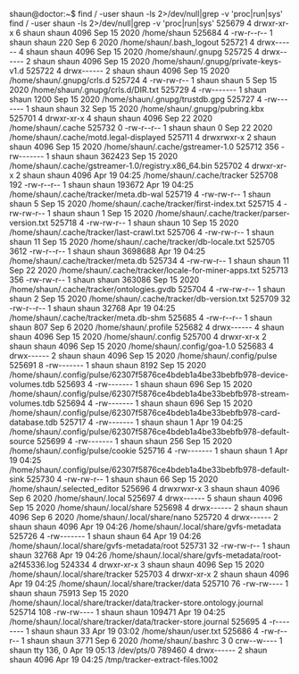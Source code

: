 shaun@doctor:~$ find / -user shaun -ls 2>/dev/null|grep -v 'proc\|run\|sys'
find / -user shaun -ls 2>/dev/null|grep -v 'proc\|run\|sys'
   525679      4 drwxr-xr-x   6 shaun    shaun        4096 Sep 15  2020 /home/shaun
   525684      4 -rw-r--r--   1 shaun    shaun         220 Sep  6  2020 /home/shaun/.bash_logout
   525721      4 drwx------   4 shaun    shaun        4096 Sep 15  2020 /home/shaun/.gnupg
   525725      4 drwx------   2 shaun    shaun        4096 Sep 15  2020 /home/shaun/.gnupg/private-keys-v1.d
   525722      4 drwx------   2 shaun    shaun        4096 Sep 15  2020 /home/shaun/.gnupg/crls.d
   525724      4 -rw-rw-r--   1 shaun    shaun           5 Sep 15  2020 /home/shaun/.gnupg/crls.d/DIR.txt
   525729      4 -rw-------   1 shaun    shaun        1200 Sep 15  2020 /home/shaun/.gnupg/trustdb.gpg
   525727      4 -rw-------   1 shaun    shaun          32 Sep 15  2020 /home/shaun/.gnupg/pubring.kbx
   525701      4 drwxr-xr-x   4 shaun    shaun        4096 Sep 22  2020 /home/shaun/.cache
   525732      0 -rw-r--r--   1 shaun    shaun           0 Sep 22  2020 /home/shaun/.cache/motd.legal-displayed
   525711      4 drwxrwxr-x   2 shaun    shaun        4096 Sep 15  2020 /home/shaun/.cache/gstreamer-1.0
   525712    356 -rw-------   1 shaun    shaun      362423 Sep 15  2020 /home/shaun/.cache/gstreamer-1.0/registry.x86_64.bin
   525702      4 drwxr-xr-x   2 shaun    shaun        4096 Apr 19 04:25 /home/shaun/.cache/tracker
   525708    192 -rw-r--r--   1 shaun    shaun      193672 Apr 19 04:25 /home/shaun/.cache/tracker/meta.db-wal
   525719      4 -rw-rw-r--   1 shaun    shaun           5 Sep 15  2020 /home/shaun/.cache/tracker/first-index.txt
   525715      4 -rw-rw-r--   1 shaun    shaun           1 Sep 15  2020 /home/shaun/.cache/tracker/parser-version.txt
   525718      4 -rw-rw-r--   1 shaun    shaun          10 Sep 15  2020 /home/shaun/.cache/tracker/last-crawl.txt
   525706      4 -rw-rw-r--   1 shaun    shaun          11 Sep 15  2020 /home/shaun/.cache/tracker/db-locale.txt
   525705   3612 -rw-r--r--   1 shaun    shaun     3698688 Apr 19 04:25 /home/shaun/.cache/tracker/meta.db
   525734      4 -rw-rw-r--   1 shaun    shaun          11 Sep 22  2020 /home/shaun/.cache/tracker/locale-for-miner-apps.txt
   525713    356 -rw-rw-r--   1 shaun    shaun      363086 Sep 15  2020 /home/shaun/.cache/tracker/ontologies.gvdb
   525704      4 -rw-rw-r--   1 shaun    shaun           2 Sep 15  2020 /home/shaun/.cache/tracker/db-version.txt
   525709     32 -rw-r--r--   1 shaun    shaun       32768 Apr 19 04:25 /home/shaun/.cache/tracker/meta.db-shm
   525685      4 -rw-r--r--   1 shaun    shaun         807 Sep  6  2020 /home/shaun/.profile
   525682      4 drwx------   4 shaun    shaun        4096 Sep 15  2020 /home/shaun/.config
   525700      4 drwxr-xr-x   2 shaun    shaun        4096 Sep 15  2020 /home/shaun/.config/goa-1.0
   525683      4 drwx------   2 shaun    shaun        4096 Sep 15  2020 /home/shaun/.config/pulse
   525691      8 -rw-------   1 shaun    shaun        8192 Sep 15  2020 /home/shaun/.config/pulse/62307f5876ce4bdeb1a4be33bebfb978-device-volumes.tdb
   525693      4 -rw-------   1 shaun    shaun         696 Sep 15  2020 /home/shaun/.config/pulse/62307f5876ce4bdeb1a4be33bebfb978-stream-volumes.tdb
   525694      4 -rw-------   1 shaun    shaun         696 Sep 15  2020 /home/shaun/.config/pulse/62307f5876ce4bdeb1a4be33bebfb978-card-database.tdb
   525717      4 -rw-------   1 shaun    shaun           1 Apr 19 04:25 /home/shaun/.config/pulse/62307f5876ce4bdeb1a4be33bebfb978-default-source
   525699      4 -rw-------   1 shaun    shaun         256 Sep 15  2020 /home/shaun/.config/pulse/cookie
   525716      4 -rw-------   1 shaun    shaun           1 Apr 19 04:25 /home/shaun/.config/pulse/62307f5876ce4bdeb1a4be33bebfb978-default-sink
   525730      4 -rw-rw-r--   1 shaun    shaun          66 Sep 15  2020 /home/shaun/.selected_editor
   525696      4 drwxrwxr-x   3 shaun    shaun        4096 Sep  6  2020 /home/shaun/.local
   525697      4 drwx------   5 shaun    shaun        4096 Sep 15  2020 /home/shaun/.local/share
   525698      4 drwx------   2 shaun    shaun        4096 Sep  6  2020 /home/shaun/.local/share/nano
   525720      4 drwx------   2 shaun    shaun        4096 Apr 19 04:26 /home/shaun/.local/share/gvfs-metadata
   525726      4 -rw-------   1 shaun    shaun          64 Apr 19 04:26 /home/shaun/.local/share/gvfs-metadata/root
   525731     32 -rw-rw-r--   1 shaun    shaun       32768 Apr 19 04:26 /home/shaun/.local/share/gvfs-metadata/root-a2f45336.log
   524334      4 drwxr-xr-x   3 shaun    shaun        4096 Sep 15  2020 /home/shaun/.local/share/tracker
   525703      4 drwxr-xr-x   2 shaun    shaun        4096 Apr 19 04:25 /home/shaun/.local/share/tracker/data
   525710     76 -rw-rw----   1 shaun    shaun       75913 Sep 15  2020 /home/shaun/.local/share/tracker/data/tracker-store.ontology.journal
   525714    108 -rw-rw----   1 shaun    shaun      109471 Apr 19 04:25 /home/shaun/.local/share/tracker/data/tracker-store.journal
   525695      4 -r--------   1 shaun    shaun          33 Apr 19 03:02 /home/shaun/user.txt
   525686      4 -rw-r--r--   1 shaun    shaun        3771 Sep  6  2020 /home/shaun/.bashrc
        3      0 crw--w----   1 shaun    tty      136,   0 Apr 19 05:13 /dev/pts/0
   789460      4 drwx------   2 shaun    shaun        4096 Apr 19 04:25 /tmp/tracker-extract-files.1002
